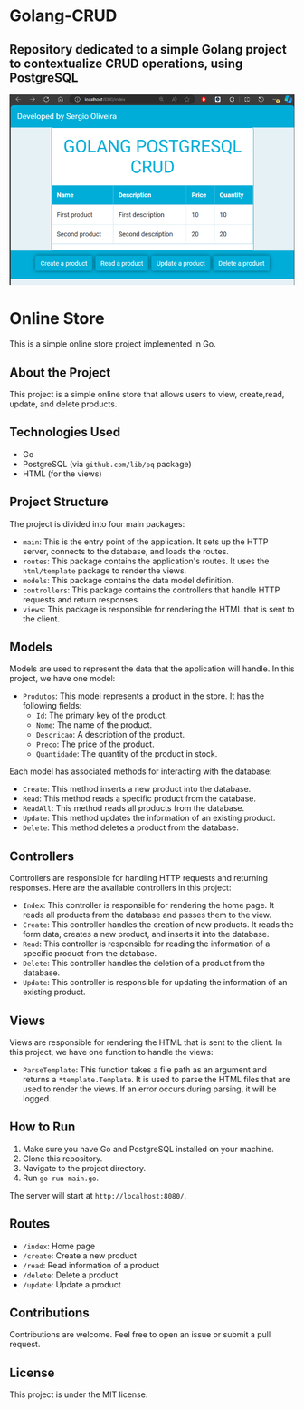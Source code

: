 # Golang-CRUD
Repository dedicated to a simple Golang project to contextualize CRUD operations, using PostgreSQL
---------------------------------------------------------------------------------------------------

<p align="center">
  <img src="./CRUD.png" alt="Image">
</p>


# Online Store

This is a simple online store project implemented in Go.

## About the Project

This project is a simple online store that allows users to view, create,read, update, and delete products.

## Technologies Used

- Go
- PostgreSQL (via `github.com/lib/pq` package)
- HTML (for the views)

## Project Structure

The project is divided into four main packages:

- `main`: This is the entry point of the application. It sets up the HTTP server, connects to the database, and loads the routes.
- `routes`: This package contains the application's routes. It uses the `html/template` package to render the views.
- `models`: This package contains the data model definition.
- `controllers`: This package contains the controllers that handle HTTP requests and return responses.
- `views`: This package is responsible for rendering the HTML that is sent to the client.

## Models

Models are used to represent the data that the application will handle. In this project, we have one model:

- `Produtos`: This model represents a product in the store. It has the following fields:
  - `Id`: The primary key of the product.
  - `Nome`: The name of the product.
  - `Descricao`: A description of the product.
  - `Preco`: The price of the product.
  - `Quantidade`: The quantity of the product in stock.

Each model has associated methods for interacting with the database:

- `Create`: This method inserts a new product into the database.
- `Read`: This method reads a specific product from the database.
- `ReadAll`: This method reads all products from the database.
- `Update`: This method updates the information of an existing product.
- `Delete`: This method deletes a product from the database.

## Controllers

Controllers are responsible for handling HTTP requests and returning responses. Here are the available controllers in this project:

- `Index`: This controller is responsible for rendering the home page. It reads all products from the database and passes them to the view.
- `Create`: This controller handles the creation of new products. It reads the form data, creates a new product, and inserts it into the database.
- `Read`: This controller is responsible for reading the information of a specific product from the database.
- `Delete`: This controller handles the deletion of a product from the database.
- `Update`: This controller is responsible for updating the information of an existing product.

## Views

Views are responsible for rendering the HTML that is sent to the client. In this project, we have one function to handle the views:

- `ParseTemplate`: This function takes a file path as an argument and returns a `*template.Template`. It is used to parse the HTML files that are used to render the views. If an error occurs during parsing, it will be logged.

## How to Run

1. Make sure you have Go and PostgreSQL installed on your machine.
2. Clone this repository.
3. Navigate to the project directory.
4. Run `go run main.go`.

The server will start at `http://localhost:8080/`.

## Routes

- `/index`: Home page
- `/create`: Create a new product
- `/read`: Read information of a product
- `/delete`: Delete a product
- `/update`: Update a product

## Contributions

Contributions are welcome. Feel free to open an issue or submit a pull request.

## License

This project is under the MIT license.


